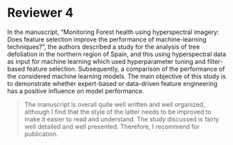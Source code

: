 # Reviewer 4

In the manuscript, “Monitoring Forest health using hyperspectral imagery: Does feature selection improve the performance of machine-learning techniques?”, the authors described a study for the analysis of tree defoliation in the northern region of Spain, and this using hyperspectral data as input for machine learning which used hyperparameter tuning and filter-based feature selection. Subsequently, a comparison of the performance of the considered machine learning models. The main objective of this study is to demonstrate whether expert-based or data-driven feature engineering has a positive influence on model performance.

> The manuscript is overall quite well written and well organized, although I find that the style of the latter needs to be improved to make it easier to read and understand. The study discussed is fairly well detailed and well presented. Therefore, I recommend for publication.
